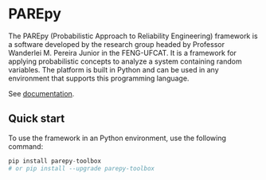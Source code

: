 # PAREpy

The PAREpy (Probabilistic Approach to Reliability Engineering) framework is a software developed by the research group headed by Professor Wanderlei M. Pereira Junior in the FENG-UFCAT. It is a framework for applying probabilistic concepts to analyze a system containing random variables. The platform is built in Python and can be used in any environment that supports this programming language.

See [documentation](https://wmpjrufg.github.io/PAREPY/).

## Quick start

To use the framework in an Python environment, use the following command:

```python
pip install parepy-toolbox
# or pip install --upgrade parepy-toolbox
```

